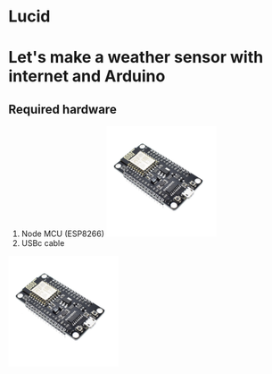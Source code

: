 # Lucid
# Let's make a weather sensor with internet and Arduino
## Required hardware
1. Node MCU (ESP8266)
   <img width="198" alt=image src="https://github.com/Nikolai05/IoT3/blob/main/NodeMcu.jpg">
2. USBc cable
  <img width="198" alt=image src="https://github.com/Nikolai05/IoT3/blob/main/NodeMcu.jpg">  

## 


 
